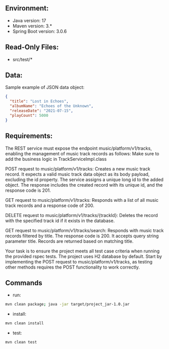 ## Environment:
- Java version: 17
- Maven version: 3.*
- Spring Boot version: 3.0.6

## Read-Only Files:
- src/test/*

## Data:
Sample example of JSON data object:
```json
{
  "title": "Lost in Echoes",
  "albumName": "Echoes of the Unknown",
  "releaseDate": "2021-07-15",
  "playCount": 5000
}
```

## Requirements:
The REST service must expose the endpoint music/platform/v1/tracks, enabling the management of music track records as follows: Make sure to add the business logic in TrackServiceImpl.class

POST request to music/platform/v1/tracks: Creates a new music track record. It expects a valid music track data object as its body payload, excluding the id property. The service assigns a unique long id to the added object. The response includes the created record with its unique id, and the response code is 201.

GET request to music/platform/v1/tracks: Responds with a list of all music track records and a response code of 200.

DELETE request to music/platform/v1/tracks/{trackId}: Deletes the record with the specified track id if it exists in the database.

GET request to music/platform/v1/tracks/search: Responds with music track records filtered by title. The response code is 200. It accepts query string parameter title. Records are returned based on matching title.

Your task is to ensure the project meets all test case criteria when running the provided rspec tests. The project uses H2 database by default. Start by implementing the POST request to music/platform/v1/tracks, as testing other methods requires the POST functionality to work correctly.

## Commands
- run:
```bash
mvn clean package; java -jar target/project_jar-1.0.jar
```
- install:
```bash
mvn clean install
```
- test:
```bash
mvn clean test
```

